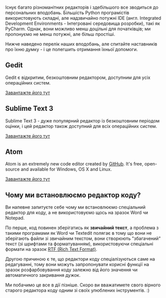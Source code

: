 Існує багато різноманітних редакторів і здебільшого все зводиться до персональних вподобань. Більшість Python програмістів використовують складні, але надзвичайно потужні IDE (англ. Integrated Development Environments - Інтегровані середовища розробки), такі як PyCharm. Однак, вони можливо менш доцільні для початківців; ми пропонуємо не менш потужні, але більш простіші. 

Нижче наведено перелік наших вподобань, але спитайте наставників про їхню думку - і це полегшить отримання їхньої допомоги.

## Gedit

Gedit є відкритим, безкоштовним редактором, доступним для усіх операційних систем.

[Завантажте його тут](https://wiki.gnome.org/Apps/Gedit#Download)

## Sublime Text 3

Sublime Text 3 - дуже популярний редактор із безкоштовним періодом оцінки, і цей редактор також доступний для всіх операційних систем.

[Завантажте його тут](https://www.sublimetext.com/3)

## Atom

Atom is an extremely new code editor created by [GitHub](https://github.com/). It's free, open-source and available for Windows, OS X and Linux.

[Завантажте його тут](https://atom.io/)

## Чому ми встановлюємо редактор коду?

Ви напевне запитуєте себе чому ми встановлюємо спеціальний редактор для коду, а не використовуємо щось на зразок Word чи Notepad.

По перше, код повинен зберігатись як **звичайний текст**, а проблема з такими програмами як Word чи Textedit полягає в тому що вони не зберігають файли зі звичайним текстом, вони створюють "збагачений" текст (зі шрифтами та форматуванням), використовуючи спеціальні формати на зразок [RTF (Rich Text Format)](https://en.wikipedia.org/wiki/Rich_Text_Format).

Другою причиною є те, що редактори коду спеціалізуються саме на редагуванні, тому вони можуть запропонувати корисні функції на зразок розфарбовування коду залежно від його значення чи автоматичного закривання дужок.

Ми побачимо це все в дії пізніше. Скоро ви вважатимете свого вірного старого редактора коду одним зі своїх улюблених інструментів. :)